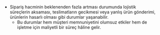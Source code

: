 - Sipariş hacminin beklenenden fazla artması durumunda lojistik süreçlerin aksaması, teslimatların gecikmesi veya yanlış ürün gönderimi, ürünlerin hasarlı olması gibi durumlar yaşanabilir. 
	- Bu durumlar hem müşteri memnuniyetini olumsuz etkiler hem de işletme için maliyetli bir süreç hâline gelir.